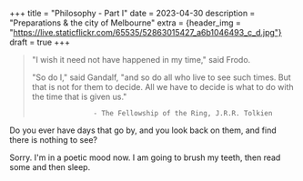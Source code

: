 +++
title = "Philosophy - Part I"
date = 2023-04-30
description = "Preparations & the city of Melbourne"
extra = {header_img = "https://live.staticflickr.com/65535/52863015427_a6b1046493_c_d.jpg"}
draft = true
+++

> "I wish it need not have happened in my time," said Frodo. 
> 
> "So do I," said Gandalf, "and so do all who live to see such times. But that is not for them to decide. All we have to decide is what to do with the time that is given us."
>
>                    - The Fellowship of the Ring, J.R.R. Tolkien

Do you ever have days that go by, and you look back on them, and find there is nothing to see? 

Sorry. I'm in a poetic mood now. I am going to brush my teeth, then read some and then sleep. 